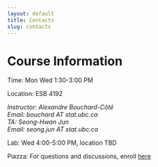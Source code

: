```yaml
---
layout: default
title: Contacts
slug: contacts
---
```


Course Information
===================

Time: Mon Wed 1:30-3:00 PM

Location: ESB 4192

<address>
Instructor: Alexandre Bouchard-Côté<br/>
Email: bouchard AT stat.ubc.ca
</address>

<address>
TA: Seong-Hwan Jun <br/>
Email: seong.jun AT stat.ubc.ca
</address>

Lab: Wed 4:00-5:00 PM, location TBD

Piazza: For questions and discussions, enroll [here](https://piazza.com/ubc.ca/winterterm22013/stat547q/home)
